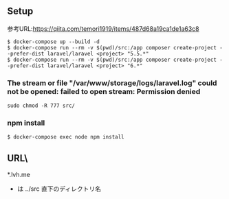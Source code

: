## Setup

参考URL:https://qiita.com/temori1919/items/487d68a19ca1de1a63c8

```shell
$ docker-compose up --build -d
$ docker-compose run --rm -v $(pwd)/src:/app composer create-project --prefer-dist laravel/laravel <project> "5.5.*"
$ docker-compose run --rm -v $(pwd)/src:/app composer create-project --prefer-dist laravel/laravel <project> "6.*"
```

### The stream or file "/var/www/storage/logs/laravel.log" could not be opened: failed to open stream: Permission denied

```shell
sudo chmod -R 777 src/
```

### npm install

```shell
$ docker-compose exec node npm install
```

## URL\

*.lvh.me

* は ../src 直下のディレクトリ名
